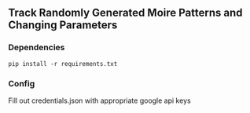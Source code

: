 ## Track Randomly Generated Moire Patterns and Changing Parameters
### Dependencies
``` pip install -r requirements.txt ```
### Config
Fill out credentials.json with appropriate google api keys

